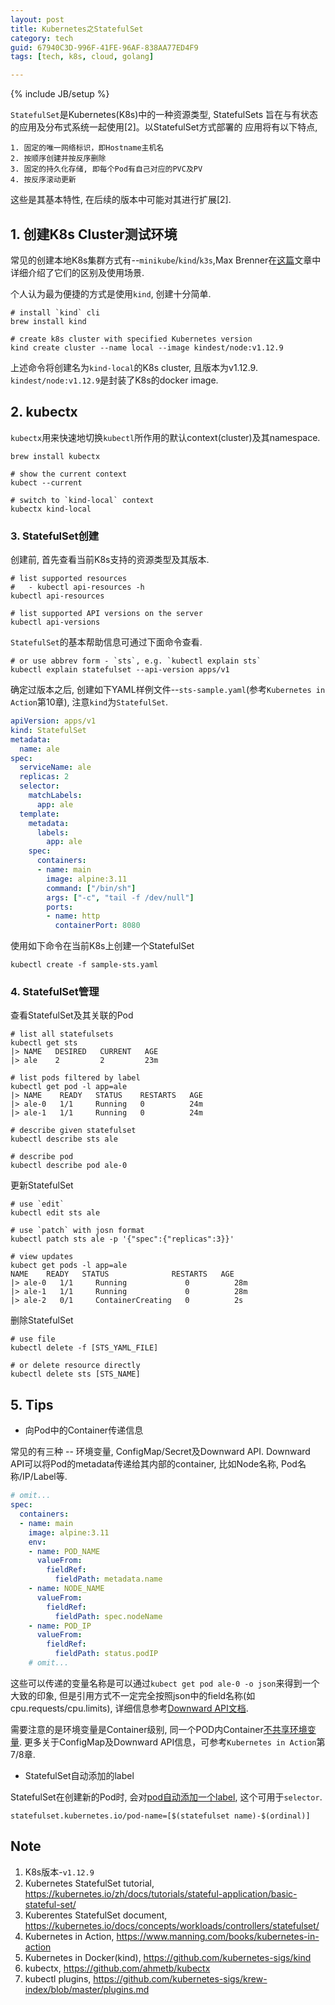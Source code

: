 ```yaml
---
layout: post
title: Kubernetes之StatefulSet
category: tech
guid: 67940C3D-996F-41FE-96AF-838AA77ED4F9
tags: [tech, k8s, cloud, golang]

---
```

{% include JB/setup %}

`StatefulSet`是Kubernetes(K8s)中的一种资源类型, StatefulSets 旨在与有状态的应用及分布式系统一起使用[2]。以StatefulSet方式部署的
应用将有以下特点,

```
1. 固定的唯一网络标识，即Hostname主机名
2. 按顺序创建并按反序删除
3. 固定的持久化存储, 即每个Pod有自己对应的PVC及PV
4. 按反序滚动更新
```

这些是其基本特性, 在后续的版本中可能对其进行扩展[2].

## 1. 创建K8s Cluster测试环境

常见的创建本地K8s集群方式有--`minikube`/`kind`/`k3s`,Max Brenner在[这篇](https://brennerm.github.io/posts/minikube-vs-kind-vs-k3s.html)文章中详细介绍了它们的区别及使用场景.

个人认为最为便捷的方式是使用`kind`, 创建十分简单.

```
# install `kind` cli
brew install kind

# create k8s cluster with specified Kubernetes version
kind create cluster --name local --image kindest/node:v1.12.9
```
上述命令将创建名为`kind-local`的K8s cluster, 且版本为v1.12.9. `kindest/node:v1.12.9`是封装了K8s的docker image.

## 2. kubectx

`kubectx`用来快速地切换`kubectl`所作用的默认context(cluster)及其namespace.

```
brew install kubectx

# show the current context
kubect --current

# switch to `kind-local` context
kubectx kind-local
```

### 3. StatefulSet创建

创建前, 首先查看当前K8s支持的资源类型及其版本.

```
# list supported resources
#   - kubectl api-resources -h
kubectl api-resources

# list supported API versions on the server
kubectl api-versions
```

`StatefulSet`的基本帮助信息可通过下面命令查看.

```
# or use abbrev form - `sts`, e.g. `kubectl explain sts`
kubectl explain statefulset --api-version apps/v1
```

确定过版本之后, 创建如下YAML样例文件--`sts-sample.yaml`(参考`Kubernetes in Action`第10章), 注意`kind`为`StatefulSet`.

```yaml
apiVersion: apps/v1
kind: StatefulSet
metadata:
  name: ale
spec:
  serviceName: ale
  replicas: 2
  selector:
    matchLabels:
      app: ale
  template:
    metadata:
      labels:
        app: ale
    spec:
      containers:
      - name: main
        image: alpine:3.11
        command: ["/bin/sh"]
        args: ["-c", "tail -f /dev/null"]
        ports:
        - name: http
          containerPort: 8080
```

使用如下命令在当前K8s上创建一个StatefulSet

```
kubectl create -f sample-sts.yaml
```


### 4. StatefulSet管理

查看StatefulSet及其关联的Pod

```
# list all statefulsets
kubectl get sts
|> NAME   DESIRED   CURRENT   AGE
|> ale    2         2         23m

# list pods filtered by label
kubectl get pod -l app=ale
|> NAME    READY   STATUS    RESTARTS   AGE
|> ale-0   1/1     Running   0          24m
|> ale-1   1/1     Running   0          24m

# describe given statefulset
kubectl describe sts ale

# describe pod
kubectl describe pod ale-0
```

更新StatefulSet

```
# use `edit`
kubectl edit sts ale

# use `patch` with josn format
kubectl patch sts ale -p '{"spec":{"replicas":3}}'

# view updates
kubect get pods -l app=ale
NAME    READY   STATUS              RESTARTS   AGE
|> ale-0   1/1     Running             0          28m
|> ale-1   1/1     Running             0          28m
|> ale-2   0/1     ContainerCreating   0          2s
```

删除StatefulSet

```
# use file
kubectl delete -f [STS_YAML_FILE]

# or delete resource directly
kubectl delete sts [STS_NAME]
```

## 5. Tips

- 向Pod中的Container传递信息

常见的有三种 -- 环境变量, ConfigMap/Secret及Downward API. Downward API可以将Pod的metadata传递给其内部的container, 比如Node名称, Pod名称/IP/Label等.

```yaml
# omit...
spec:
  containers:
  - name: main
    image: alpine:3.11
    env:
    - name: POD_NAME
      valueFrom:
        fieldRef:
          fieldPath: metadata.name
    - name: NODE_NAME
      valueFrom:
        fieldRef:
          fieldPath: spec.nodeName
    - name: POD_IP
      valueFrom:
        fieldRef:
          fieldPath: status.podIP
    # omit...
```

这些可以传递的变量名称是可以通过`kubect get pod ale-0 -o json`来得到一个大致的印象, 但是引用方式不一定完全按照json中的field名称(如cpu.requests/cpu.limits), 详细信息参考[Downward API文档](https://kubernetes.io/docs/tasks/inject-data-application/downward-api-volume-expose-pod-information/).

需要注意的是环境变量是Container级别, 同一个POD内Container[不共享环境变量](https://stackoverflow.com/questions/50203731/is-it-possible-for-2-containers-inside-a-pod-to-share-the-same-environment-varia). 更多关于ConfigMap及Downward API信息，可参考`Kubernetes in Action`第7/8章.

- StatefulSet自动添加的label

StatefulSet在创建新的Pod时, 会对[pod自动添加一个label](https://kubernetes.io/docs/concepts/workloads/controllers/statefulset/#pod-name-label), 这个可用于`selector`.

```
statefulset.kubernetes.io/pod-name=[$(statefulset name)-$(ordinal)]
```

## Note
1. K8s版本-`v1.12.9`
2. Kubernetes StatefulSet tutorial, <https://kubernetes.io/zh/docs/tutorials/stateful-application/basic-stateful-set/>
3. Kuberentes StatefulSet document, <https://kubernetes.io/docs/concepts/workloads/controllers/statefulset/>
4. Kubernetes in Action, <https://www.manning.com/books/kubernetes-in-action>
5. Kubernetes in Docker(kind), <https://github.com/kubernetes-sigs/kind>
6. kubectx, <https://github.com/ahmetb/kubectx>
7. kubectl plugins, <https://github.com/kubernetes-sigs/krew-index/blob/master/plugins.md>
